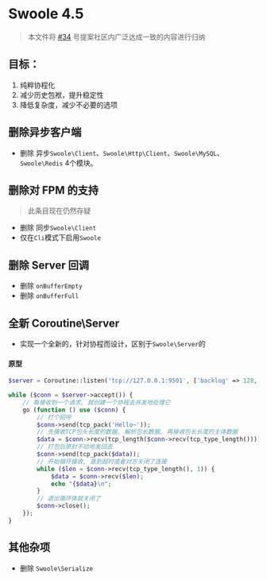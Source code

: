 Swoole 4.5
=======

> 本文件将 [#34](https://github.com/swoole/rfc-chinese/issues/34) 号提案社区内广泛达成一致的内容进行归纳

目标：
-----
1. 纯粹协程化
2. 减少历史包袱，提升稳定性
3. 降低复杂度，减少不必要的选项


删除异步客户端
-----
* 删除 异步`Swoole\Client`、`Swoole\Http\Client`、`Swoole\MySQL`、`Swoole\Redis` 4个模块。


删除对 FPM 的支持
------
> 此条目现在仍然存疑

* 删除 同步`Swoole\Client`
* 仅在`Cli`模式下启用`Swoole`

删除 Server 回调
-----
* 删除 `onBufferEmpty`
* 删除 `onBufferFull`

全新 Coroutine\Server
-----
* 实现一个全新的，针对协程而设计，区别于`Swoole\Server`的

#### 原型

```php
$server = Coroutine::listen('tcp://127.0.0.1:9501', ['backlog' => 128, 'ssl_key_file' => '', 'open_length_check']);

while ($conn = $server->accept()) {
    // 每接收到一个请求, 就创建一个协程去并发地处理它
    go (function () use ($conn) {
        // 打个招呼
        $conn->send(tcp_pack('Hello~'));
        // 先接收TCP包头长度的数据, 解析包长数据, 再接收包长长度的主体数据
        $data = $conn->recv(tcp_length($conn->recv(tcp_type_length())));
        // 打包后原封不动地发回去
        $conn->send(tcp_pack($data));
        // 开始循环接收, 直到超时或者对方关闭了连接
        while ($len = $conn->recv(tcp_type_length(), 1)) {
            $data = $conn->recv($len);
            echo "{$data}\n";
        }
        // 退出循环体就关闭了
        $conn->close();
    });
}
```


其他杂项
----
* 删除 `Swoole\Serialize`
